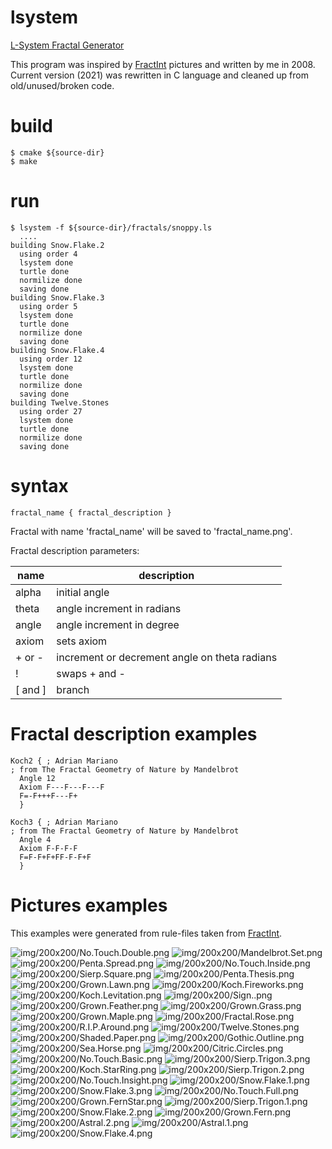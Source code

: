 # lsystem
[L-System Fractal Generator](https://en.wikipedia.org/wiki/L-system)

This program was inspired by [FractInt](http://fractint.oblivion.cz) pictures and written by me in 2008. Current version (2021) was rewritten in C language and cleaned up from old/unused/broken code.

# build
```
$ cmake ${source-dir}
$ make
```   
# run
```
$ lsystem -f ${source-dir}/fractals/snoppy.ls
  ....
building Snow.Flake.2
  using order 4
  lsystem done
  turtle done
  normilize done
  saving done
building Snow.Flake.3
  using order 5
  lsystem done
  turtle done
  normilize done
  saving done
building Snow.Flake.4
  using order 12
  lsystem done
  turtle done
  normilize done
  saving done
building Twelve.Stones
  using order 27
  lsystem done
  turtle done
  normilize done
  saving done
```
# syntax

```
fractal_name { fractal_description }
```
Fractal with name 'fractal_name' will be saved to 'fractal_name.png'.

Fractal description parameters:

 | name     | description                                   |
 | -------- | --------------------------------------------- |
 | alpha    | initial angle                                 |
 | theta    | angle increment in radians                    |
 | angle    | angle increment in degree                     |
 | axiom    | sets axiom                                    |
 | + or -   | increment or decrement angle on theta radians |
 | !        | swaps + and -                                 |
 | [ and ]  | branch                                        |

# Fractal description examples
```
Koch2 { ; Adrian Mariano
; from The Fractal Geometry of Nature by Mandelbrot
  Angle 12
  Axiom F---F---F---F
  F=-F+++F---F+
  }

Koch3 { ; Adrian Mariano
; from The Fractal Geometry of Nature by Mandelbrot
  Angle 4
  Axiom F-F-F-F
  F=F-F+F+FF-F-F+F
  }
```

# Pictures examples
This examples were generated from rule-files taken from [FractInt](http://fractint.oblivion.cz).

![img/200x200/No.Touch.Double.png](https://github.com/resetius/lsystem/blob/master/img/200x200/No.Touch.Double.png?raw=true)
![img/200x200/Mandelbrot.Set.png](https://github.com/resetius/lsystem/blob/master/img/200x200/Mandelbrot.Set.png?raw=true)
![img/200x200/Penta.Spread.png](https://github.com/resetius/lsystem/blob/master/img/200x200/Penta.Spread.png?raw=true)
![img/200x200/No.Touch.Inside.png](https://github.com/resetius/lsystem/blob/master/img/200x200/No.Touch.Inside.png?raw=true)
![img/200x200/Sierp.Square.png](https://github.com/resetius/lsystem/blob/master/img/200x200/Sierp.Square.png?raw=true)
![img/200x200/Penta.Thesis.png](https://github.com/resetius/lsystem/blob/master/img/200x200/Penta.Thesis.png?raw=true)
![img/200x200/Grown.Lawn.png](https://github.com/resetius/lsystem/blob/master/img/200x200/Grown.Lawn.png?raw=true)
![img/200x200/Koch.Fireworks.png](https://github.com/resetius/lsystem/blob/master/img/200x200/Koch.Fireworks.png?raw=true)
![img/200x200/Koch.Levitation.png](https://github.com/resetius/lsystem/blob/master/img/200x200/Koch.Levitation.png?raw=true)
![img/200x200/Sign..png](https://github.com/resetius/lsystem/blob/master/img/200x200/Sign..png?raw=true)
![img/200x200/Grown.Feather.png](https://github.com/resetius/lsystem/blob/master/img/200x200/Grown.Feather.png?raw=true)
![img/200x200/Grown.Grass.png](https://github.com/resetius/lsystem/blob/master/img/200x200/Grown.Grass.png?raw=true)
![img/200x200/Grown.Maple.png](https://github.com/resetius/lsystem/blob/master/img/200x200/Grown.Maple.png?raw=true)
![img/200x200/Fractal.Rose.png](https://github.com/resetius/lsystem/blob/master/img/200x200/Fractal.Rose.png?raw=true)
![img/200x200/R.I.P.Around.png](https://github.com/resetius/lsystem/blob/master/img/200x200/R.I.P.Around.png?raw=true)
![img/200x200/Twelve.Stones.png](https://github.com/resetius/lsystem/blob/master/img/200x200/Twelve.Stones.png?raw=true)
![img/200x200/Shaded.Paper.png](https://github.com/resetius/lsystem/blob/master/img/200x200/Shaded.Paper.png?raw=true)
![img/200x200/Gothic.Outline.png](https://github.com/resetius/lsystem/blob/master/img/200x200/Gothic.Outline.png?raw=true)
![img/200x200/Sea.Horse.png](https://github.com/resetius/lsystem/blob/master/img/200x200/Sea.Horse.png?raw=true)
![img/200x200/Citric.Circles.png](https://github.com/resetius/lsystem/blob/master/img/200x200/Citric.Circles.png?raw=true)
![img/200x200/No.Touch.Basic.png](https://github.com/resetius/lsystem/blob/master/img/200x200/No.Touch.Basic.png?raw=true)
![img/200x200/Sierp.Trigon.3.png](https://github.com/resetius/lsystem/blob/master/img/200x200/Sierp.Trigon.3.png?raw=true)
![img/200x200/Koch.StarRing.png](https://github.com/resetius/lsystem/blob/master/img/200x200/Koch.StarRing.png?raw=true)
![img/200x200/Sierp.Trigon.2.png](https://github.com/resetius/lsystem/blob/master/img/200x200/Sierp.Trigon.2.png?raw=true)
![img/200x200/No.Touch.Insight.png](https://github.com/resetius/lsystem/blob/master/img/200x200/No.Touch.Insight.png?raw=true)
![img/200x200/Snow.Flake.1.png](https://github.com/resetius/lsystem/blob/master/img/200x200/Snow.Flake.1.png?raw=true)
![img/200x200/Snow.Flake.3.png](https://github.com/resetius/lsystem/blob/master/img/200x200/Snow.Flake.3.png?raw=true)
![img/200x200/No.Touch.Full.png](https://github.com/resetius/lsystem/blob/master/img/200x200/No.Touch.Full.png?raw=true)
![img/200x200/Grown.FernStar.png](https://github.com/resetius/lsystem/blob/master/img/200x200/Grown.FernStar.png?raw=true)
![img/200x200/Sierp.Trigon.1.png](https://github.com/resetius/lsystem/blob/master/img/200x200/Sierp.Trigon.1.png?raw=true)
![img/200x200/Snow.Flake.2.png](https://github.com/resetius/lsystem/blob/master/img/200x200/Snow.Flake.2.png?raw=true)
![img/200x200/Grown.Fern.png](https://github.com/resetius/lsystem/blob/master/img/200x200/Grown.Fern.png?raw=true)
![img/200x200/Astral.2.png](https://github.com/resetius/lsystem/blob/master/img/200x200/Astral.2.png?raw=true)
![img/200x200/Astral.1.png](https://github.com/resetius/lsystem/blob/master/img/200x200/Astral.1.png?raw=true)
![img/200x200/Snow.Flake.4.png](https://github.com/resetius/lsystem/blob/master/img/200x200/Snow.Flake.4.png?raw=true)
